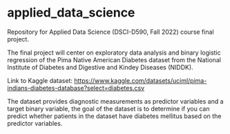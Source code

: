 # applied_data_science
Repository for Applied Data Science (DSCI-D590, Fall 2022) course final project. 

The final project will center on exploratory data analysis and binary logistic regression of the Pima Native American Diabetes dataset from the 
National Institute of Diabetes and Digestive and Kindey Diseases (NIDDK). 

Link to Kaggle dataset: https://www.kaggle.com/datasets/uciml/pima-indians-diabetes-database?select=diabetes.csv

The dataset provides diagnostic measurements as predictor variables and a target binary variable, the goal of the dataset is to determine if you can 
predict whether patients in the dataset have diabetes mellitus based on the predictor variables. 

